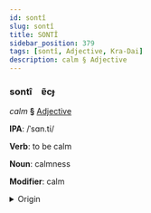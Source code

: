 ```yaml
---
id: sontî
slug: sontî
title: SONTÎ
sidebar_position: 379
tags: [sontî, Adjective, Kra-Dai]
description: calm § Adjective
---
```


### sontî&emsp;<span kind="abugida">ɐ̃cɟ</span>

*calm* **§** [Adjective](../../tags/Adjective)

**IPA**: /ˈsɑn.ti/

**Verb**: to be calm

**Noun**: calmness

**Modifier**: calm

<details>
    <summary>Origin</summary>
    Thai สันติ sǎn-dtì /san˩˩˦.tiʔ˨˩/<br/>
    <em>Kra-Dai Language Family</em>
</details>
